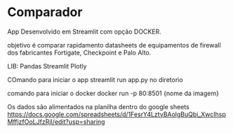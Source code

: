 # Comparador

App Desenvolvido em Streamlit com opção DOCKER.

objetivo é comparar rapidamento datasheets de equipamentos de firewall dos fabricantes Fortigate, Checkpoint e Palo Alto.

LIB:
Pandas 
Streamlit
Plotly

COmando para iniciar o app
streamlit run app.py no diretorio

comando para iniciar o docker
docker run -p 80:8501 {nome da imagem}

Os dados são alimentados na planilha dentro do google sheets
https://docs.google.com/spreadsheets/d/1FesrY4LztyBAolgBuQbi_XwcIhspMffjzfOoLJfzRjI/edit?usp=sharing
